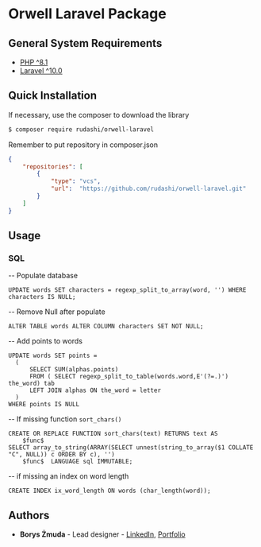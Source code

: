 # Orwell Laravel Package

## General System Requirements

- [PHP ^8.1](http://php.net/)
- [Laravel ^10.0](https://github.com/laravel/framework)

## Quick Installation

If necessary, use the composer to download the library

```bash
$ composer require rudashi/orwell-laravel
```

Remember to put repository in composer.json

```json
{
    "repositories": [
        {
            "type": "vcs",
            "url":  "https://github.com/rudashi/orwell-laravel.git"
        }
    ]
}
```

## Usage

### SQL

-- Populate database

```postgresql
UPDATE words SET characters = regexp_split_to_array(word, '') WHERE characters IS NULL;
```

-- Remove Null after populate

```postgresql
ALTER TABLE words ALTER COLUMN characters SET NOT NULL;
```

-- Add points to words

```postgresql
UPDATE words SET points =
  (
      SELECT SUM(alphas.points)
      FROM ( SELECT regexp_split_to_table(words.word,E'(?=.)') the_word) tab 
      LEFT JOIN alphas ON the_word = letter
  )
WHERE points IS NULL
```

-- If missing function `sort_chars()`

```postgresql
CREATE OR REPLACE FUNCTION sort_chars(text) RETURNS text AS
    $func$
SELECT array_to_string(ARRAY(SELECT unnest(string_to_array($1 COLLATE "C", NULL)) c ORDER BY c), '')
    $func$  LANGUAGE sql IMMUTABLE;
```

-- if missing an index on word length

```postgresql
CREATE INDEX ix_word_length ON words (char_length(word));
```

## Authors

* **Borys Żmuda** - Lead designer - [LinkedIn](https://www.linkedin.com/in/boryszmuda/), [Portfolio](https://rudashi.github.io/)
